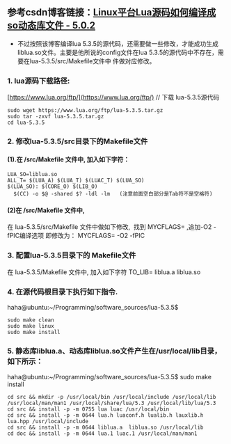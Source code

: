 ## 参考csdn博客链接：[Linux平台Lua源码如何编译成so动态库文件 - 5.0.2](https://blog.csdn.net/weixin_41399433/article/details/80702932)
 * 不过按照该博客编译lua 5.3.5的源代码，还需要做一些修改，才能成功生成liblua.so文件。主要是他所说的config文件在lua 5.3.5的源代码中不存在，需要在lua-5.3.5/src/Makefile文件中
 件做对应修改。
### 1. lua源码下载路径:
[https://www.lua.org/ftp/](https://www.lua.org/ftp/)
// 下载 lua-5.3.5源代码
```shell
sudo wget https://www.lua.org/ftp/lua-5.3.5.tar.gz
sudo tar -zxvf lua-5.3.5.tar.gz
cd lua-5.3.5
```

### 2. 修改lua-5.3.5/src目录下的Makefile文件
#### (1).在 /src/Makefile 文件中, 加入如下字符：
```
LUA_SO=liblua.so
ALL_T= $(LUA_A) $(LUA_T) $(LUAC_T) $(LUA_SO)
$(LUA_SO): $(CORE_O) $(LIB_O)
  $(CC) -o $@ -shared $? -ldl -lm   (注意前面空白部分是Tab符不是空格符)
```

#### (2)在 /src/Makefile 文件中,
在 lua-5.3.5/src/Makefile 文件中做如下修改, 
找到 MYCFLAGS=  ,追加-O2 -fPIC编译选项
即修改为：
MYCFLAGS= -O2 -fPIC

### 3. 配置lua-5.3.5目录下的 Makefile文件
在 lua-5.3.5/Makefile 文件中, 加入如下字符
TO_LIB= liblua.a liblua.so


### 4. 在源代码根目录下执行如下指令.
haha@ubuntu:~/Programming/software_sources/lua-5.3.5$ 
``` shell
sudo make clean
sudo make linux
sudo make install
```
### 5. 静态库liblua.a、动态库liblua.so文件产生在/usr/local/lib目录，如下所示：
haha@ubuntu:~/Programming/software_sources/lua-5.3.5$ sudo make install
```shell
cd src && mkdir -p /usr/local/bin /usr/local/include /usr/local/lib /usr/local/man/man1 /usr/local/share/lua/5.3 /usr/local/lib/lua/5.3
cd src && install -p -m 0755 lua luac /usr/local/bin
cd src && install -p -m 0644 lua.h luaconf.h lualib.h lauxlib.h lua.hpp /usr/local/include
cd src && install -p -m 0644 liblua.a  liblua.so /usr/local/lib
cd doc && install -p -m 0644 lua.1 luac.1 /usr/local/man/man1
```
